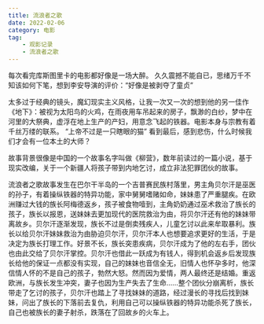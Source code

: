 ```yaml
---
title: 流浪者之歌
date: 2022-02-06
category: 电影
tag:
	- 观影记录
	- 流浪者之歌
---
```


每次看完库斯图里卡的电影都好像是一场大醉。
久久震撼不能自已，思绪万千不知该如何下笔，想到李安导演的评价：“好像是被剥夺了童贞”

太多过于经典的镜头，魔幻现实主义风格，让我一次又一次的想到他的另一佳作《地下》：被视为太阳鸟的火鸡，在雨夜用车吊起来的房子，飘渺的白纱，梦中在河里的大祭典，虚浮在地上生产的产妇，用意念飞起的铁器。电影本身与宗教有着千丝万缕的联系。
“上帝不过是一只瞎眼的猫”
看到最后，感到悲伤，什么时候我们才会有一位本土的大师？ 

故事背景很像是中国的一个故事名字叫做《柳营》，数年前读过的一篇小说，基于现实改编，关于一个新疆人将孩子带到内地乞讨，成立非法犯罪团伙的故事。

流浪者之歌故事发生在巴尔干半岛的一个吉普赛民族村落里，男主角贝尔汗是巫医的孙子，有着操纵铁器的特异功能，家中舅舅嗜赌如命，妹妹患了严重腿疾。在欧洲赚过大钱的族长阿梅德返乡，孩子被食物噎到，主角奶奶通过巫术救治了族长的孩子，族长以报恩，送妹妹去更加现代的医院救治为由，将贝尔汗还有他的妹妹带离故乡。贝尔汗逐渐发现，族长不过是倒卖残疾人，儿童乞讨以此来牟取暴利。族长以给贝尔汗妹妹救治为由胁迫贝尔汗，贝尔汗本人也想要追求更好的生活，于是决定为族长打理工作。好景不长，族长突患疾病，贝尔汗成为了他的左右手，团伙也由此交给了贝尔汗掌控。贝尔汗也借此一跃成为有钱人，得到机会返乡后发现族长给他的保证一点都没有实现，自己的妹妹也音信全无，旧情人也怀孕多时，他深信情人怀的不是自己的孩子，勃然大怒。然而因为爱情，两人最终还是结婚。重返欧洲，与族长发生冲突，妻子也因为生产失去了生命……整个团伙分崩离析，族长带走了乞讨的孩子，贝尔汗也踏上了寻找妹妹的道路，经过漫长的寻找后找到妹妹，问出了族长的下落前去复仇，利用自己可以操纵铁器的特异功能杀死了族长，自己也被族长的妻子射杀，跌落在了回故乡的火车上。
